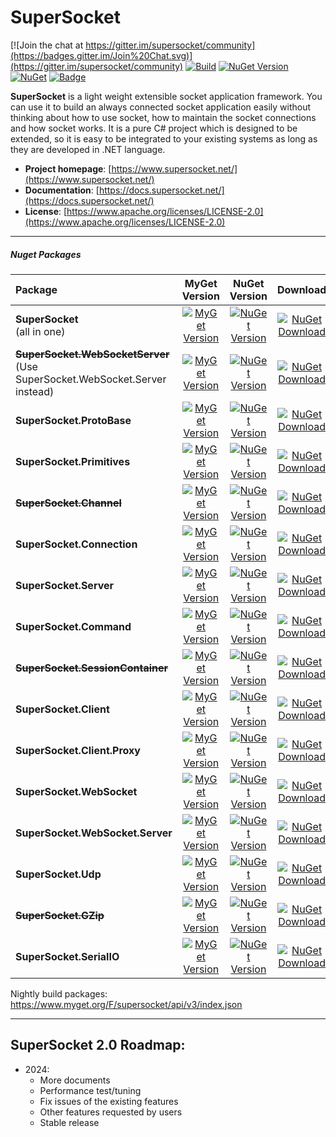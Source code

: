 # SuperSocket

[![Join the chat at https://gitter.im/supersocket/community](https://badges.gitter.im/Join%20Chat.svg)](https://gitter.im/supersocket/community)
[![Build](https://github.com/kerryjiang/SuperSocket/workflows/build/badge.svg)](https://github.com/kerryjiang/SuperSocket/actions?query=workflow%3Abuild)
[![NuGet Version](https://img.shields.io/nuget/vpre/SuperSocket.svg?style=flat)](https://www.nuget.org/packages/SuperSocket/)
[![NuGet](https://img.shields.io/nuget/dt/SuperSocket.svg)](https://www.nuget.org/packages/SuperSocket)
[![Badge](https://img.shields.io/badge/link-996.icu-red.svg)](https://996.icu/#/en_US)


**SuperSocket** is a light weight extensible socket application framework. You can use it to build an always connected socket application easily without thinking about how to use socket, how to maintain the socket connections and how socket works. It is a pure C# project which is designed to be extended, so it is easy to be integrated to your existing systems as long as they are developed in .NET language.


- **Project homepage**:		[https://www.supersocket.net/](https://www.supersocket.net/)
- **Documentation**:		[https://docs.supersocket.net/](https://docs.supersocket.net/)
- **License**: 				[https://www.apache.org/licenses/LICENSE-2.0](https://www.apache.org/licenses/LICENSE-2.0)

---

##### Nuget Packages

| Package | MyGet Version | NuGet Version | Download |
| :------|:------------:|:------------:|:--------:|
| **SuperSocket**  <br /> (all in one) | [![MyGet Version](https://img.shields.io/myget/supersocket/vpre/SuperSocket)](https://www.myget.org/feed/supersocket/package/nuget/SuperSocket) | [![NuGet Version](https://img.shields.io/nuget/vpre/SuperSocket.svg?style=flat)](https://www.nuget.org/packages/SuperSocket/)| [![NuGet Download](https://img.shields.io/nuget/dt/SuperSocket.svg?style=flat)](https://www.nuget.org/packages/SuperSocket/) |
| ~~**SuperSocket.WebSocketServer**~~ <br /> (Use SuperSocket.WebSocket.Server instead) | [![MyGet Version](https://img.shields.io/myget/supersocket/vpre/SuperSocket.WebSocketServer)](https://www.myget.org/feed/supersocket/package/nuget/SuperSocket.WebSocketServer) | [![NuGet Version](https://img.shields.io/nuget/vpre/SuperSocket.WebSocketServer.svg?style=flat)](https://www.nuget.org/packages/SuperSocket.WebSocketServer/)| [![NuGet Download](https://img.shields.io/nuget/dt/SuperSocket.WebSocketServer.svg?style=flat)](https://www.nuget.org/packages/SuperSocket.WebSocketServer/) |
| **SuperSocket.ProtoBase** | [![MyGet Version](https://img.shields.io/myget/supersocket/vpre/SuperSocket.ProtoBase)](https://www.myget.org/feed/supersocket/package/nuget/SuperSocket.ProtoBase) | [![NuGet Version](https://img.shields.io/nuget/vpre/SuperSocket.ProtoBase.svg?style=flat)](https://www.nuget.org/packages/SuperSocket.ProtoBase/)| [![NuGet Download](https://img.shields.io/nuget/dt/SuperSocket.ProtoBase.svg?style=flat)](https://www.nuget.org/packages/SuperSocket.ProtoBase/) |
| **SuperSocket.Primitives** | [![MyGet Version](https://img.shields.io/myget/supersocket/vpre/SuperSocket.Primitives)](https://www.myget.org/feed/supersocket/package/nuget/SuperSocket.Primitives) | [![NuGet Version](https://img.shields.io/nuget/vpre/SuperSocket.Primitives.svg?style=flat)](https://www.nuget.org/packages/SuperSocket.Primitives/)| [![NuGet Download](https://img.shields.io/nuget/dt/SuperSocket.Primitives.svg?style=flat)](https://www.nuget.org/packages/SuperSocket.Primitives/) |
| ~~**SuperSocket.Channel**~~ | [![MyGet Version](https://img.shields.io/myget/supersocket/vpre/SuperSocket.Channel)](https://www.myget.org/feed/supersocket/package/nuget/SuperSocket.Channel) | [![NuGet Version](https://img.shields.io/nuget/vpre/SuperSocket.Channel.svg?style=flat)](https://www.nuget.org/packages/SuperSocket.Channel/)| [![NuGet Download](https://img.shields.io/nuget/dt/SuperSocket.Channel.svg?style=flat)](https://www.nuget.org/packages/SuperSocket.Channel/) |
| **SuperSocket.Connection** | [![MyGet Version](https://img.shields.io/myget/supersocket/vpre/SuperSocket.Connection)](https://www.myget.org/feed/supersocket/package/nuget/SuperSocket.Connection) | [![NuGet Version](https://img.shields.io/nuget/vpre/SuperSocket.Connection.svg?style=flat)](https://www.nuget.org/packages/SuperSocket.Connection/)| [![NuGet Download](https://img.shields.io/nuget/dt/SuperSocket.Connection.svg?style=flat)](https://www.nuget.org/packages/SuperSocket.Connection/) |
| **SuperSocket.Server** | [![MyGet Version](https://img.shields.io/myget/supersocket/vpre/SuperSocket.Server)](https://www.myget.org/feed/supersocket/package/nuget/SuperSocket.Server) | [![NuGet Version](https://img.shields.io/nuget/vpre/SuperSocket.Server.svg?style=flat)](https://www.nuget.org/packages/SuperSocket.Server/)| [![NuGet Download](https://img.shields.io/nuget/dt/SuperSocket.Server.svg?style=flat)](https://www.nuget.org/packages/SuperSocket.Server/) |
| **SuperSocket.Command** | [![MyGet Version](https://img.shields.io/myget/supersocket/vpre/SuperSocket.Command)](https://www.myget.org/feed/supersocket/package/nuget/SuperSocket.Command) | [![NuGet Version](https://img.shields.io/nuget/vpre/SuperSocket.Command.svg?style=flat)](https://www.nuget.org/packages/SuperSocket.Command/)| [![NuGet Download](https://img.shields.io/nuget/dt/SuperSocket.Command.svg?style=flat)](https://www.nuget.org/packages/SuperSocket.Command/) |
| ~~**SuperSocket.SessionContainer**~~ | [![MyGet Version](https://img.shields.io/myget/supersocket/vpre/SuperSocket.SessionContainer)](https://www.myget.org/feed/supersocket/package/nuget/SuperSocket.SessionContainer) | [![NuGet Version](https://img.shields.io/nuget/vpre/SuperSocket.SessionContainer.svg?style=flat)](https://www.nuget.org/packages/SuperSocket.SessionContainer/)| [![NuGet Download](https://img.shields.io/nuget/dt/SuperSocket.SessionContainer.svg?style=flat)](https://www.nuget.org/packages/SuperSocket.SessionContainer/) |
| **SuperSocket.Client** | [![MyGet Version](https://img.shields.io/myget/supersocket/vpre/SuperSocket.Client)](https://www.myget.org/feed/supersocket/package/nuget/SuperSocket.Client) | [![NuGet Version](https://img.shields.io/nuget/vpre/SuperSocket.Client.svg?style=flat)](https://www.nuget.org/packages/SuperSocket.Client/)| [![NuGet Download](https://img.shields.io/nuget/dt/SuperSocket.Client.svg?style=flat)](https://www.nuget.org/packages/SuperSocket.Client/) |
| **SuperSocket.Client.Proxy** | [![MyGet Version](https://img.shields.io/myget/supersocket/vpre/SuperSocket.Client.Proxy)](https://www.myget.org/feed/supersocket/package/nuget/SuperSocket.Client.Proxy) | [![NuGet Version](https://img.shields.io/nuget/vpre/SuperSocket.Client.Proxy.svg?style=flat)](https://www.nuget.org/packages/SuperSocket.Client.Proxy/)| [![NuGet Download](https://img.shields.io/nuget/dt/SuperSocket.Client.Proxy.svg?style=flat)](https://www.nuget.org/packages/SuperSocket.Client.Proxy/) |
| **SuperSocket.WebSocket** | [![MyGet Version](https://img.shields.io/myget/supersocket/vpre/SuperSocket.WebSocket)](https://www.myget.org/feed/supersocket/package/nuget/SuperSocket.WebSocket) | [![NuGet Version](https://img.shields.io/nuget/vpre/SuperSocket.WebSocket.svg?style=flat)](https://www.nuget.org/packages/SuperSocket.WebSocket/)| [![NuGet Download](https://img.shields.io/nuget/dt/SuperSocket.WebSocket.svg?style=flat)](https://www.nuget.org/packages/SuperSocket.WebSocket/) |
| **SuperSocket.WebSocket.Server** | [![MyGet Version](https://img.shields.io/myget/supersocket/vpre/SuperSocket.WebSocket.Server)](https://www.myget.org/feed/supersocket/package/nuget/SuperSocket.WebSocket.Server) | [![NuGet Version](https://img.shields.io/nuget/vpre/SuperSocket.WebSocket.Server.svg?style=flat)](https://www.nuget.org/packages/SuperSocket.WebSocket.Server/)| [![NuGet Download](https://img.shields.io/nuget/dt/SuperSocket.WebSocket.Server.svg?style=flat)](https://www.nuget.org/packages/SuperSocket.WebSocket.Server/) |
| **SuperSocket.Udp** | [![MyGet Version](https://img.shields.io/myget/supersocket/vpre/SuperSocket.Udp)](https://www.myget.org/feed/supersocket/package/nuget/SuperSocket.Udp) | [![NuGet Version](https://img.shields.io/nuget/vpre/SuperSocket.Udp.svg?style=flat)](https://www.nuget.org/packages/SuperSocket.Udp/)| [![NuGet Download](https://img.shields.io/nuget/dt/SuperSocket.Udp.svg?style=flat)](https://www.nuget.org/packages/SuperSocket.Udp/) |
| ~~**SuperSocket.GZip**~~ | [![MyGet Version](https://img.shields.io/myget/supersocket/vpre/SuperSocket.GZip)](https://www.myget.org/feed/supersocket/package/nuget/SuperSocket.GZip) | [![NuGet Version](https://img.shields.io/nuget/vpre/SuperSocket.GZip.svg?style=flat)](https://www.nuget.org/packages/SuperSocket.GZip/)| [![NuGet Download](https://img.shields.io/nuget/dt/SuperSocket.GZip.svg?style=flat)](https://www.nuget.org/packages/SuperSocket.GZip/) |
| **SuperSocket.SerialIO** | [![MyGet Version](https://img.shields.io/myget/supersocket/vpre/SuperSocket.SerialIO)](https://www.myget.org/feed/supersocket/package/nuget/SuperSocket.SerialIO) | [![NuGet Version](https://img.shields.io/nuget/vpre/SuperSocket.SerialIO.svg?style=flat)](https://www.nuget.org/packages/SuperSocket.SerialIO/)| [![NuGet Download](https://img.shields.io/nuget/dt/SuperSocket.SerialIO.svg?style=flat)](https://www.nuget.org/packages/SuperSocket.SerialIO/) |


Nightly build packages:  https://www.myget.org/F/supersocket/api/v3/index.json

---

## SuperSocket 2.0 Roadmap:


- 2024:
    - More documents
    - Performance test/tuning
    - Fix issues of the existing features
    - Other features requested by users
    - Stable release
